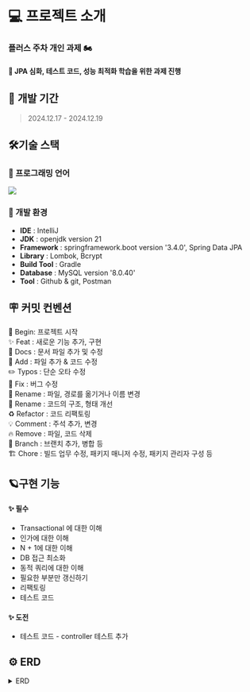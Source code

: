 # 💻 프로젝트 소개

### 플러스 주차 개인 과제 🏍️

#### 🚩 JPA 심화, 테스트 코드, 성능 최적화 학습을 위한 과제 진행

## 🚀 개발 기간

> 2024.12.17 - 2024.12.19

## 🛠️기술 스택

### 🌱 프로그래밍 언어

<img src="https://img.shields.io/badge/java-007396?style=for-the-badge&logo=java&logoColor=white">

### 🌱 개발 환경

- **IDE** : IntelliJ
- **JDK** : openjdk version 21
- **Framework** : springframework.boot version '3.4.0', Spring Data JPA
- **Library** : Lombok, Bcrypt
- **Build Tool** : Gradle
- **Database** : MySQL version '8.0.40'
- **Tool** : Github & git, Postman

## 🪧 커밋 컨벤션

🎉 Begin: 프로젝트 시작 <br>
✨ Feat : 새로운 기능 추가, 구현<br>
📝 Docs : 문서 파일 추가 및 수정<br>
🔧 Add :  파일 추가 & 코드 수정<br>
✏️ Typos : 단순 오타 수정<br>
🐛 Fix : 버그 수정<br>
🚚 Rename : 파일, 경로를 옮기거나 이름 변경<br>
🎨 Rename : 코드의 구조, 형태 개선<br>
♻️ Refactor : 코드 리팩토링<br>
💡 Comment : 주석 추가, 변경<br>
🔥 Remove : 파일, 코드 삭제<br>
🔀 Branch : 브랜치 추가, 병합 등<br>
🏗️ Chore : 빌드 업무 수정, 패키지 매니저 수정, 패키지 관리자 구성 등

## 🪐구현 기능

#### **✨ 필수**

* Transactional 에 대한 이해
* 인가에 대한 이해
* N + 1에 대한 이해
* DB 접근 최소화
* 동적 쿼리에 대한 이해
* 필요한 부분만 갱신하기
* 리팩토링
* 테스트 코드

#### **✨ 도전**

* 테스트 코드 - controller 테스트 추가

## ⚙️ ERD

<details>
<summary>ERD</summary>
![스크린샷 2024-12-19 오후 2 53 50](https://github.com/user-attachments/assets/cf051265-8e3a-44c6-87cf-a8c982f8258c)


</details>







